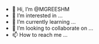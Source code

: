 - 👋 Hi, I’m @MGREESHM
- 👀 I’m interested in ...
- 🌱 I’m currently learning ...
- 💞️ I’m looking to collaborate on ...
- 📫 How to reach me ...

<!---
MGREESHM/MGREESHM is a ✨ special ✨ repository because its `README.md` (this file) appears on your GitHub profile.
You can click the Preview link to take a look at your changes.
--->

